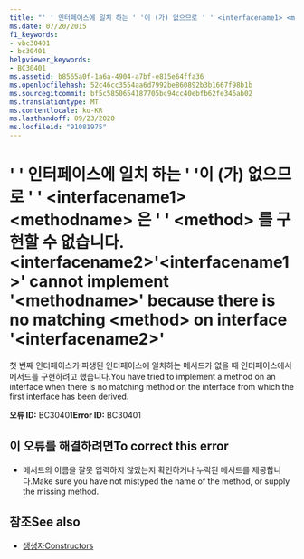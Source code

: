 ```yaml
---
title: "' ' 인터페이스에 일치 하는 ' '이 (가) 없으므로 ' ' <interfacename1> <methodname> 은 ' ' <method> 를 구현할 수 없습니다. <interfacename2>"
ms.date: 07/20/2015
f1_keywords:
- vbc30401
- bc30401
helpviewer_keywords:
- BC30401
ms.assetid: b8565a0f-1a6a-4904-a7bf-e815e64ffa36
ms.openlocfilehash: 52c46cc3554aa6d7992be860892b3b1667f98b1b
ms.sourcegitcommit: bf5c5850654187705bc94cc40ebfb62fe346ab02
ms.translationtype: MT
ms.contentlocale: ko-KR
ms.lasthandoff: 09/23/2020
ms.locfileid: "91081975"
---
```

# <a name="interfacename1-cannot-implement-methodname-because-there-is-no-matching-method-on-interface-interfacename2"></a><span data-ttu-id="d9858-102">' ' 인터페이스에 일치 하는 ' '이 (가) 없으므로 ' ' \<interfacename1> \<methodname> 은 ' ' \<method> 를 구현할 수 없습니다. \<interfacename2></span><span class="sxs-lookup"><span data-stu-id="d9858-102">'\<interfacename1>' cannot implement '\<methodname>' because there is no matching \<method> on interface '\<interfacename2>'</span></span>

<span data-ttu-id="d9858-103">첫 번째 인터페이스가 파생된 인터페이스에 일치하는 메서드가 없을 때 인터페이스에서 메서드를 구현하려고 했습니다.</span><span class="sxs-lookup"><span data-stu-id="d9858-103">You have tried to implement a method on an interface when there is no matching method on the interface from which the first interface has been derived.</span></span>  
  
 <span data-ttu-id="d9858-104">**오류 ID:** BC30401</span><span class="sxs-lookup"><span data-stu-id="d9858-104">**Error ID:** BC30401</span></span>  
  
## <a name="to-correct-this-error"></a><span data-ttu-id="d9858-105">이 오류를 해결하려면</span><span class="sxs-lookup"><span data-stu-id="d9858-105">To correct this error</span></span>  
  
- <span data-ttu-id="d9858-106">메서드의 이름을 잘못 입력하지 않았는지 확인하거나 누락된 메서드를 제공합니다.</span><span class="sxs-lookup"><span data-stu-id="d9858-106">Make sure you have not mistyped the name of the method, or supply the missing method.</span></span>  
  
## <a name="see-also"></a><span data-ttu-id="d9858-107">참조</span><span class="sxs-lookup"><span data-stu-id="d9858-107">See also</span></span>

- [<span data-ttu-id="d9858-108">생성자</span><span class="sxs-lookup"><span data-stu-id="d9858-108">Constructors</span></span>](../programming-guide/concepts/object-oriented-programming.md#constructors)
